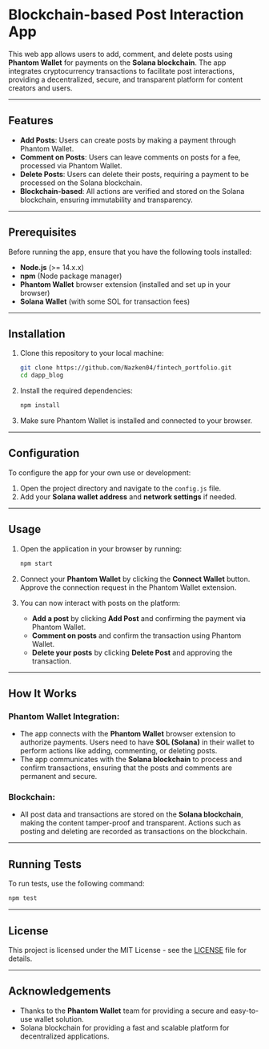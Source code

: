 # Blockchain-based Post Interaction App

This web app allows users to add, comment, and delete posts using **Phantom Wallet** for payments on the **Solana blockchain**. The app integrates cryptocurrency transactions to facilitate post interactions, providing a decentralized, secure, and transparent platform for content creators and users.

---

## Features

- **Add Posts**: Users can create posts by making a payment through Phantom Wallet.
- **Comment on Posts**: Users can leave comments on posts for a fee, processed via Phantom Wallet.
- **Delete Posts**: Users can delete their posts, requiring a payment to be processed on the Solana blockchain.
- **Blockchain-based**: All actions are verified and stored on the Solana blockchain, ensuring immutability and transparency.

---

## Prerequisites

Before running the app, ensure that you have the following tools installed:

- **Node.js** (>= 14.x.x)
- **npm** (Node package manager)
- **Phantom Wallet** browser extension (installed and set up in your browser)
- **Solana Wallet** (with some SOL for transaction fees)

---

## Installation

1. Clone this repository to your local machine:

   ```bash
   git clone https://github.com/Nazken04/fintech_portfolio.git
   cd dapp_blog
   ```

2. Install the required dependencies:

   ```bash
   npm install
   ```

3. Make sure Phantom Wallet is installed and connected to your browser.

---

## Configuration

To configure the app for your own use or development:

1. Open the project directory and navigate to the `config.js` file.
2. Add your **Solana wallet address** and **network settings** if needed.

---

## Usage

1. Open the application in your browser by running:

   ```bash
   npm start
   ```

2. Connect your **Phantom Wallet** by clicking the **Connect Wallet** button. Approve the connection request in the Phantom Wallet extension.
3. You can now interact with posts on the platform:
   - **Add a post** by clicking **Add Post** and confirming the payment via Phantom Wallet.
   - **Comment on posts** and confirm the transaction using Phantom Wallet.
   - **Delete your posts** by clicking **Delete Post** and approving the transaction.

---

## How It Works

### Phantom Wallet Integration:
- The app connects with the **Phantom Wallet** browser extension to authorize payments. Users need to have **SOL (Solana)** in their wallet to perform actions like adding, commenting, or deleting posts.
- The app communicates with the **Solana blockchain** to process and confirm transactions, ensuring that the posts and comments are permanent and secure.

### Blockchain:
- All post data and transactions are stored on the **Solana blockchain**, making the content tamper-proof and transparent. Actions such as posting and deleting are recorded as transactions on the blockchain.

---

## Running Tests

To run tests, use the following command:

```bash
npm test
```


---

## License

This project is licensed under the MIT License - see the [LICENSE](LICENSE) file for details.

---

## Acknowledgements

- Thanks to the **Phantom Wallet** team for providing a secure and easy-to-use wallet solution.
- Solana blockchain for providing a fast and scalable platform for decentralized applications.
```
